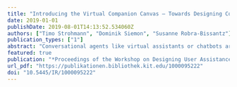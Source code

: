 ```yaml
---
title: "Introducing the Virtual Companion Canvas – Towards Designing Collaborative Agents"
date: 2019-01-01
publishDate: 2019-08-01T14:13:52.534060Z
authors: ["Timo Strohmann", "Dominik Siemon", "Susanne Robra-Bissantz"]
publication_types: ["1"]
abstract: "Conversational agents like virtual assistants or chatbots are getting more and more attention within research and practice due to a significant technological progress in the field of Artificial Intelligence (AI). This interdisciplinary field of research led to a variety of different terms, approaches, frameworks, guidelines and views, that in consequence challenges organizations and researchers to systematically understand, design and implement AI-based applications like conversational agents. Moreover, use- cases in which conversational agents do not just assist their user, but rather collaborate with them, will be interesting in the future. We therefore propose the collaborative agent, an evolution of the conversa- tional agent and introduce the Virtual Companion (VC), an exemplary class of the collaborative agent. As profound design theories and tool support for the design of AI is missing, we introduce the Virtual Companion Canvas (VCC), an approach towards a design theory and a tool to analyze, understand and design VCs, detached from concrete technology. The VCC evolved within a comprehensive Design Sci- ence Research project, with currently two contributing design projects containing three design cycles and two successive iterations of the VCC itself. This research paper introduces the concept of the col- laborative agent and reports the development of the VCC as well as the results of a conducted experiment."
featured: true
publication: "*Proceedings of the Workshop on Designing User Assistance in Intelligent Systems, Stockholm, Sweden, European Conference on Information Systems (ECIS) 2019*"
url_pdf: "https://publikationen.bibliothek.kit.edu/1000095222"
doi: "10.5445/IR/1000095222"
---
```

